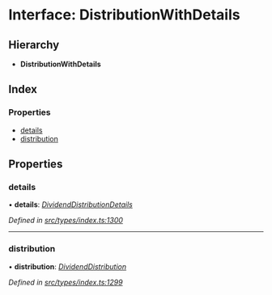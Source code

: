 # Interface: DistributionWithDetails

## Hierarchy

* **DistributionWithDetails**

## Index

### Properties

* [details](distributionwithdetails.md#details)
* [distribution](distributionwithdetails.md#distribution)

## Properties

###  details

• **details**: *[DividendDistributionDetails](dividenddistributiondetails.md)*

*Defined in [src/types/index.ts:1300](https://github.com/PolymathNetwork/polymesh-sdk/blob/cfab557b/src/types/index.ts#L1300)*

___

###  distribution

• **distribution**: *[DividendDistribution](../classes/dividenddistribution.md)*

*Defined in [src/types/index.ts:1299](https://github.com/PolymathNetwork/polymesh-sdk/blob/cfab557b/src/types/index.ts#L1299)*
